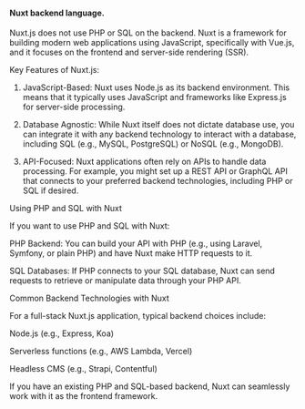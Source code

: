 #### Nuxt backend language. 

Nuxt.js does not use PHP or SQL on the backend. Nuxt is a framework for building modern web applications using JavaScript, specifically with Vue.js, and it focuses on the frontend and server-side rendering (SSR).

Key Features of Nuxt.js:

1. JavaScript-Based: Nuxt uses Node.js as its backend environment. This means that it typically uses JavaScript and frameworks like Express.js for server-side processing.


2. Database Agnostic: While Nuxt itself does not dictate database use, you can integrate it with any backend technology to interact with a database, including SQL (e.g., MySQL, PostgreSQL) or NoSQL (e.g., MongoDB).


3. API-Focused: Nuxt applications often rely on APIs to handle data processing. For example, you might set up a REST API or GraphQL API that connects to your preferred backend technologies, including PHP or SQL if desired.



Using PHP and SQL with Nuxt

If you want to use PHP and SQL with Nuxt:

PHP Backend: You can build your API with PHP (e.g., using Laravel, Symfony, or plain PHP) and have Nuxt make HTTP requests to it.

SQL Databases: If PHP connects to your SQL database, Nuxt can send requests to retrieve or manipulate data through your PHP API.


Common Backend Technologies with Nuxt

For a full-stack Nuxt.js application, typical backend choices include:

Node.js (e.g., Express, Koa)

Serverless functions (e.g., AWS Lambda, Vercel)

Headless CMS (e.g., Strapi, Contentful)


If you have an existing PHP and SQL-based backend, Nuxt can seamlessly work with it as the frontend framework.

